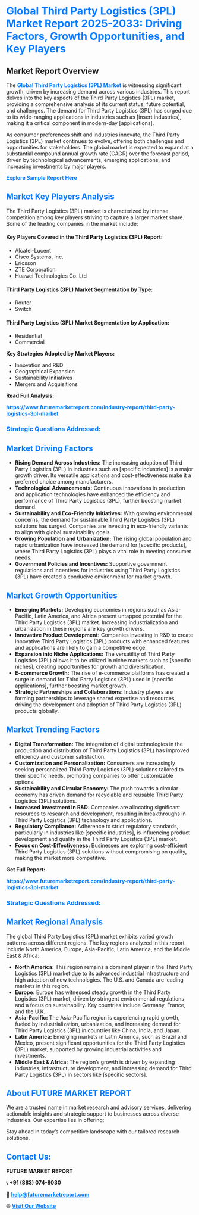 <h1 style="color: #007BFF;">Global Third Party Logistics (3PL) Market Report 2025-2033: Driving Factors, Growth Opportunities, and Key Players</h1>

<section id="overview">
<h2>Market Report Overview</h2>
<p>The <a href="https://www.futuremarketreport.com/industry-report/third-party-logistics-3pl-market" style="color: #007BFF; text-decoration: none;"><strong>Global Third Party Logistics (3PL) Market</strong></a> is witnessing significant growth, driven by increasing demand across various industries. This report delves into the key aspects of the Third Party Logistics (3PL) market, providing a comprehensive analysis of its current status, future potential, and challenges. The demand for Third Party Logistics (3PL) has surged due to its wide-ranging applications in industries such as [insert industries], making it a critical component in modern-day [applications].</p>
<p>As consumer preferences shift and industries innovate, the Third Party Logistics (3PL) market continues to evolve, offering both challenges and opportunities for stakeholders. The global market is expected to expand at a substantial compound annual growth rate (CAGR) over the forecast period, driven by technological advancements, emerging applications, and increasing investments by major players.</p>
</section>

<section id="overview">
<p><a href="https://www.futuremarketreport.com/request-sample/reportId=33176" style="color: #007BFF; text-decoration: none;"><strong>Explore Sample Report Here</strong></a></p>
</section>

<section id="key-players">
<h2 style="color: #007BFF;">Market Key Players Analysis</h2>
<p>The Third Party Logistics (3PL) market is characterized by intense competition among key players striving to capture a larger market share. Some of the leading companies in the market include:</p>
<h4>Key Players Covered in the Third Party Logistics (3PL) Report:</h4>
<ul><li>Alcatel-Lucent</li><li>Cisco Systems, Inc.</li><li>Ericsson</li><li>ZTE Corporation</li><li>Huawei Technologies Co. Ltd</li></ul>
<h4>Third Party Logistics (3PL) Market Segmentation by Type:</h4>
<ul><li>Router</li><li>Switch</li></ul>

<h4>Third Party Logistics (3PL) Market Segmentation by Application:</h4>
<ul><li>Residential</li><li>Commercial</li></ul>
<p><strong>Key Strategies Adopted by Market Players:</strong></p>
<ul>
<li>Innovation and R&D</li>
<li>Geographical Expansion</li>
<li>Sustainability Initiatives</li>
<li>Mergers and Acquisitions</li>
</ul>
</section>

<section>
<p><strong>Read Full Analysis: </strong></p><a href="https://www.futuremarketreport.com/industry-report/third-party-logistics-3pl-market" style="color: #007BFF; text-decoration: none;"><strong>https://www.futuremarketreport.com/industry-report/third-party-logistics-3pl-market</strong></a>
<h3 style="color: #007BFF;">Strategic Questions Addressed:</h3>
</section>

<section id="driving-factors">
<h2 style="color: #007BFF;">Market Driving Factors</h2>
<ul>
<li><strong>Rising Demand Across Industries:</strong> The increasing adoption of Third Party Logistics (3PL) in industries such as [specific industries] is a major growth driver. Its versatile applications and cost-effectiveness make it a preferred choice among manufacturers.</li>
<li><strong>Technological Advancements:</strong> Continuous innovations in production and application technologies have enhanced the efficiency and performance of Third Party Logistics (3PL), further boosting market demand.</li>
<li><strong>Sustainability and Eco-Friendly Initiatives:</strong> With growing environmental concerns, the demand for sustainable Third Party Logistics (3PL) solutions has surged. Companies are investing in eco-friendly variants to align with global sustainability goals.</li>
<li><strong>Growing Population and Urbanization:</strong> The rising global population and rapid urbanization have increased the demand for [specific products], where Third Party Logistics (3PL) plays a vital role in meeting consumer needs.</li>
<li><strong>Government Policies and Incentives:</strong> Supportive government regulations and incentives for industries using Third Party Logistics (3PL) have created a conducive environment for market growth.</li>
</ul>
</section>

<section id="growth-opportunities">
<h2 style="color: #007BFF;">Market Growth Opportunities</h2>
<ul>
<li><strong>Emerging Markets:</strong> Developing economies in regions such as Asia-Pacific, Latin America, and Africa present untapped potential for the Third Party Logistics (3PL) market. Increasing industrialization and urbanization in these regions are key growth drivers.</li>
<li><strong>Innovative Product Development:</strong> Companies investing in R&D to create innovative Third Party Logistics (3PL) products with enhanced features and applications are likely to gain a competitive edge.</li>
<li><strong>Expansion into Niche Applications:</strong> The versatility of Third Party Logistics (3PL) allows it to be utilized in niche markets such as [specific niches], creating opportunities for growth and diversification.</li>
<li><strong>E-commerce Growth:</strong> The rise of e-commerce platforms has created a surge in demand for Third Party Logistics (3PL) used in [specific applications], further boosting market growth.</li>
<li><strong>Strategic Partnerships and Collaborations:</strong> Industry players are forming partnerships to leverage shared expertise and resources, driving the development and adoption of Third Party Logistics (3PL) products globally.</li>
</ul>
</section>

<section id="trending-factors">
<h2 style="color: #007BFF;">Market Trending Factors</h2>
<ul>
<li><strong>Digital Transformation:</strong> The integration of digital technologies in the production and distribution of Third Party Logistics (3PL) has improved efficiency and customer satisfaction.</li>
<li><strong>Customization and Personalization:</strong> Consumers are increasingly seeking personalized Third Party Logistics (3PL) solutions tailored to their specific needs, prompting companies to offer customizable options.</li>
<li><strong>Sustainability and Circular Economy:</strong> The push towards a circular economy has driven demand for recyclable and reusable Third Party Logistics (3PL) solutions.</li>
<li><strong>Increased Investment in R&D:</strong> Companies are allocating significant resources to research and development, resulting in breakthroughs in Third Party Logistics (3PL) technology and applications.</li>
<li><strong>Regulatory Compliance:</strong> Adherence to strict regulatory standards, particularly in industries like [specific industries], is influencing product development and quality in the Third Party Logistics (3PL) market.</li>
<li><strong>Focus on Cost-Effectiveness:</strong> Businesses are exploring cost-efficient Third Party Logistics (3PL) solutions without compromising on quality, making the market more competitive.</li>
</ul>
</section>

<section>
<p><strong>Get Full Report: </strong></p><a href="https://www.futuremarketreport.com/industry-report/third-party-logistics-3pl-market" style="color: #007BFF; text-decoration: none;"><strong>https://www.futuremarketreport.com/industry-report/third-party-logistics-3pl-market</strong></a>
<h3 style="color: #007BFF;">Strategic Questions Addressed:</h3>
</section>


<section id="regional-analysis">
<h2 style="color: #007BFF;">Market Regional Analysis</h2>
<p>The global Third Party Logistics (3PL) market exhibits varied growth patterns across different regions. The key regions analyzed in this report include North America, Europe, Asia-Pacific, Latin America, and the Middle East & Africa:</p>
<ul>
<li><strong>North America:</strong> This region remains a dominant player in the Third Party Logistics (3PL) market due to its advanced industrial infrastructure and high adoption of new technologies. The U.S. and Canada are leading markets in this region.</li>
<li><strong>Europe:</strong> Europe has witnessed steady growth in the Third Party Logistics (3PL) market, driven by stringent environmental regulations and a focus on sustainability. Key countries include Germany, France, and the U.K.</li>
<li><strong>Asia-Pacific:</strong> The Asia-Pacific region is experiencing rapid growth, fueled by industrialization, urbanization, and increasing demand for Third Party Logistics (3PL) in countries like China, India, and Japan.</li>
<li><strong>Latin America:</strong> Emerging markets in Latin America, such as Brazil and Mexico, present significant opportunities for the Third Party Logistics (3PL) market, supported by growing industrial activities and investments.</li>
<li><strong>Middle East & Africa:</strong> The region’s growth is driven by expanding industries, infrastructure development, and increasing demand for Third Party Logistics (3PL) in sectors like [specific sectors].</li>
</ul>
</section>

<footer>
<h2 style="color: #007BFF;">About FUTURE MARKET REPORT</h2>
<p>We are a trusted name in market research and advisory services, delivering actionable insights and strategic support to businesses across diverse industries. Our expertise lies in offering:</p>

<p>Stay ahead in today’s competitive landscape with our tailored research solutions.</p>

<h2 style="color: #007BFF;">Contact Us:</h2>
<p><strong>FUTURE MARKET REPORT</strong></p>
<p>📞 <strong>+91 (883) 074-8030</strong></p>
<p>📧 <strong><a href="mailto:help@futuremarketreport.com" style="color: #007BFF;">help@futuremarketreport.com</a></strong></p>
<p>🌐 <strong><a href="https://www.futuremarketreport.com/" style="color: #007BFF;">Visit Our Website</a></strong></p>
</footer>